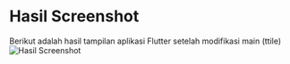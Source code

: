 # Hasil Screenshot

Berikut adalah hasil tampilan aplikasi Flutter setelah modifikasi main (ttile)
![Hasil Screenshot](images/01.png)
